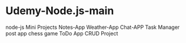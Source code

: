 # Udemy-Node.js-main
node-js
Mini Projects 
Notes-App
Weather-App
Chat-APP
Task Manager
post app 
chess game 
ToDo App
CRUD Project
